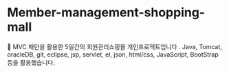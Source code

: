 # Member-management-shopping-mall
🐧 MVC 패턴을 활용한 5일간의 회원관리쇼핑몰 개인프로젝트입니다 . Java, Tomcat, oracleDB, git, eclipse, jsp, servlet, el, json, html/css, JavaScript, BootStrap 등을 활용했습니다.
